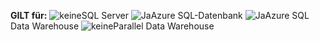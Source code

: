 <Token>**GILT für:** ![keine](media/no.png)SQL Server ![Ja](media/yes.png)Azure SQL-Datenbank ![Ja](media/yes.png)Azure SQL Data Warehouse ![keine](media/no.png)Parallel Data Warehouse </Token>

